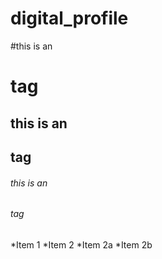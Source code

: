 # digital_profile

#this is an <h1> tag
## this is an <h2> tag
###### this is an <h6> tag
  
  
  
  
 *Item 1
 *Item 2
  *Item 2a
  *Item 2b
